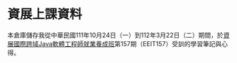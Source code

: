 # 資展上課資料
本倉庫儲存我從中華民國111年10月24日（一）到112年3月22日（二）期間，於<a href="https://www.ispan.com.tw/longterm/JJEEITT" target="_blank">資展國際跨域Java軟體工程師就業養成班</a>第157期（EEIT157）受訓的學習筆記與心得。<br>